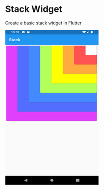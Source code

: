 # Stack Widget

Create a basic stack widget in Flutter

<img src='../screenshots/stack_widget.png' width=300, height=500>